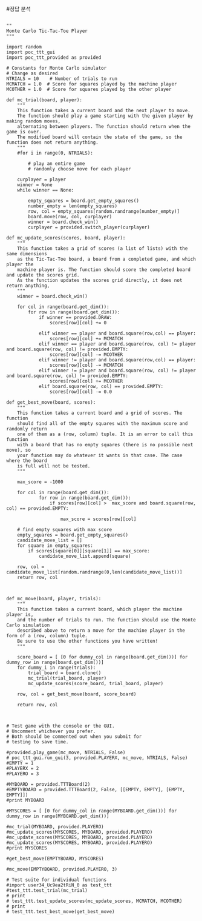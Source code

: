 
#정답 분석

<pre><code>
""
Monte Carlo Tic-Tac-Toe Player
"""

import random
import poc_ttt_gui
import poc_ttt_provided as provided

# Constants for Monte Carlo simulator
# Change as desired
NTRIALS = 10    # Number of trials to run
MCMATCH = 1.0  # Score for squares played by the machine player
MCOTHER = 1.0  # Score for squares played by the other player

def mc_trial(board, player):
    """
    This function takes a current board and the next player to move.
    The function should play a game starting with the given player by making random moves,
    alternating between players. The function should return when the game is over.
    The modified board will contain the state of the game, so the function does not return anything.
    """
    #for i in range(0, NTRIALS):

        # play an entire game
        # randomly choose move for each player

    curplayer = player
    winner = None    
    while winner == None:

        empty_squares = board.get_empty_squares()
        number_empty = len(empty_squares)
        row, col = empty_squares[random.randrange(number_empty)]
        board.move(row, col, curplayer)
        winner = board.check_win()
        curplayer = provided.switch_player(curplayer)

def mc_update_scores(scores, board, player):
    """
    This function takes a grid of scores (a list of lists) with the same dimensions
    as the Tic-Tac-Toe board, a board from a completed game, and which player the
    machine player is. The function should score the completed board and update the scores grid.
    As the function updates the scores grid directly, it does not return anything,
    """
    winner = board.check_win()

    for col in range(board.get_dim()):
        for row in range(board.get_dim()):
            if winner == provided.DRAW:
                scores[row][col] += 0

            elif winner == player and board.square(row,col) == player:
                scores[row][col] += MCMATCH
            elif winner == player and board.square(row, col) != player and board.square(row, col) != provided.EMPTY:
                scores[row][col] -= MCOTHER
            elif winner != player and board.square(row,col) == player:
                scores[row][col] -= MCMATCH
            elif winner != player and board.square(row, col) != player and board.square(row, col) != provided.EMPTY:
                scores[row][col] += MCOTHER
            elif board.square(row, col) == provided.EMPTY:
                scores[row][col] -= 0.0       

def get_best_move(board, scores):
    """
    This function takes a current board and a grid of scores. The function
    should find all of the empty squares with the maximum score and randomly return
    one of them as a (row, column) tuple. It is an error to call this function
    with a board that has no empty squares (there is no possible next move), so
    your function may do whatever it wants in that case. The case where the board
    is full will not be tested.
    """

    max_score = -1000

    for col in range(board.get_dim()):
            for row in range(board.get_dim()):
                if scores[row][col] >  max_score and board.square(row, col) == provided.EMPTY:

                    max_score = scores[row][col]

    # find empty squares with max score                
    empty_squares = board.get_empty_squares()
    candidate_move_list = []
    for square in empty_squares:
        if scores[square[0]][square[1]] == max_score:
            candidate_move_list.append(square)

    row, col = candidate_move_list[random.randrange(0,len(candidate_move_list))]
    return row, col



def mc_move(board, player, trials):
    """
    This function takes a current board, which player the machine player is,
    and the number of trials to run. The function should use the Monte Carlo simulation
    described above to return a move for the machine player in the form of a (row, column) tuple.
    Be sure to use the other functions you have written!
    """

    score_board = [ [0 for dummy_col in range(board.get_dim())] for dummy_row in range(board.get_dim())]
    for dummy_i in range(trials):
        trial_board = board.clone()
        mc_trial(trial_board, player)
        mc_update_scores(score_board, trial_board, player)

    row, col = get_best_move(board, score_board)

    return row, col



# Test game with the console or the GUI.
# Uncomment whichever you prefer.
# Both should be commented out when you submit for
# testing to save time.

#provided.play_game(mc_move, NTRIALS, False)        
# poc_ttt_gui.run_gui(3, provided.PLAYERX, mc_move, NTRIALS, False)
#EMPTY = 1
#PLAYERX = 2
#PLAYERO = 3

#MYBOARD = provided.TTTBoard(2)
#EMPTYBOARD = provided.TTTBoard(2, False, [[EMPTY, EMPTY], [EMPTY, EMPTY]])
#print MYBOARD

#MYSCORES = [ [0 for dummy_col in range(MYBOARD.get_dim())] for dummy_row in range(MYBOARD.get_dim())]

#mc_trial(MYBOARD, provided.PLAYERO)
#mc_update_scores(MYSCORES, MYBOARD, provided.PLAYERO)
#mc_update_scores(MYSCORES, MYBOARD, provided.PLAYERO)
#mc_update_scores(MYSCORES, MYBOARD, provided.PLAYERO)
#print MYSCORES

#get_best_move(EMPTYBOARD, MYSCORES)

#mc_move(EMPTYBOARD, provided.PLAYERO, 3)

# Test suite for individual functions
#import user34_Uc9ea2tRiN_0 as test_ttt
#test_ttt.test_trial(mc_trial)
# print
# test_ttt.test_update_scores(mc_update_scores, MCMATCH, MCOTHER)
# print
# test_ttt.test_best_move(get_best_move)
</code></pre>
